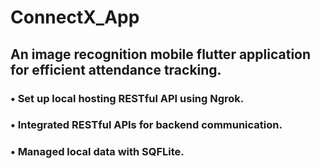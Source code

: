 # ConnectX_App

## An image recognition mobile flutter application for efficient attendance tracking.
### • Set up local hosting RESTful API using Ngrok.
### • Integrated RESTful APIs for backend communication.
### • Managed local data with SQFLite.
